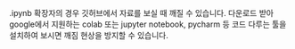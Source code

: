.ipynb 확장자의 경우 깃허브에서 자료를 보실 때 깨질 수 있습니다.
다운로드 받아 google에서 지원하는 colab 또는 jupyter notebook, pycharm 등 코드 다루는 툴을 설치하여 보시면 깨짐 현상을 방지할 수 있습니다.
